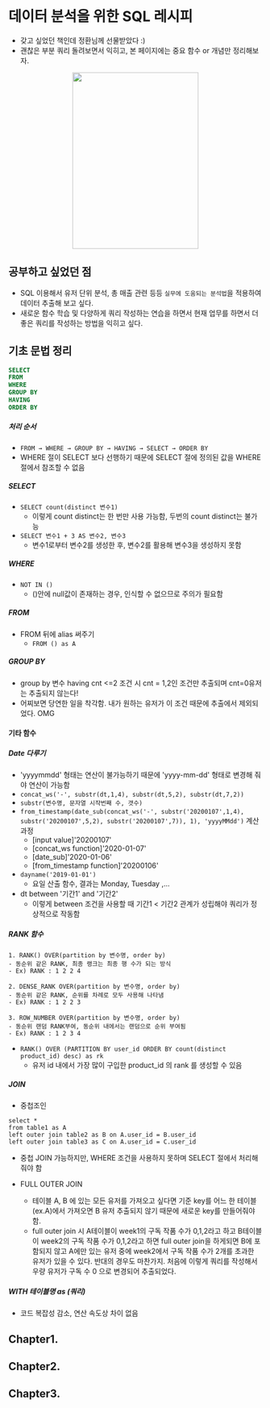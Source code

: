 # 데이터 분석을 위한 SQL 레시피
- 갖고 싶었던 책인데 정환님께 선물받았다 :)
- 괜찮은 부분 쿼리 돌려보면서 익히고, 본 페이지에는 중요 함수 or 개념만 정리해보자.

<p align="center">
  <img width="250" height="350" src="https://ifh.cc/g/1zTRD.jpg">
</p>

## 공부하고 싶었던 점 
- SQL 이용해서 유저 단위 분석, 총 매출 관련 등등 `실무에 도움되는 분석법`을 적용하여 데이터 추출해 보고 싶다.
- 새로운 함수 학습 및 다양하게 쿼리 작성하는 연습을 하면서 현재 업무를 하면서 더 좋은 쿼리를 작성하는 방법을 익히고 싶다.

## 기초 문법 정리
```sql
SELECT 
FROM 
WHERE 
GROUP BY
HAVING 
ORDER BY 
```
##### 처리 순서 
- ```FROM → WHERE → GROUP BY → HAVING → SELECT → ORDER BY```
- WHERE 절이 SELECT 보다 선행하기 때문에 SELECT 절에 정의된 값을 WHERE 절에서 참조할 수 없음 

##### SELECT 
- ```SELECT count(distinct 변수1)```
  - 이렇게 count distinct는 한 번만 사용 가능함, 두번의 count distinct는 불가능 
- ```SELECT 변수1 + 3 AS 변수2, 변수3```
  - 변수1로부터 변수2를 생성한 후, 변수2를 활용해 변수3을 생성하지 못함

##### WHERE
- ```NOT IN ()```
    - ()안에 null값이 존재하는 경우, 인식할 수 없으므로 주의가 필요함 
    
##### FROM
- FROM 뒤에 alias 써주기 
    - ```FROM () as A```

##### GROUP BY 
- group by 변수 having cnt <=2 조건 시 cnt = 1,2인 조건만 추출되며 cnt=0유저는 추출되지 않는다!
- 어찌보면 당연한 일을 착각함. 내가 원하는 유저가 이 조건 때문에 추출에서 제외되었다. OMG


#### 기타 함수
##### Date 다루기
- 'yyyymmdd' 형태는 연산이 불가능하기 때문에 'yyyy-mm-dd' 형태로 변경해 줘야 연산이 가능함
- ```concat_ws('-', substr(dt,1,4), substr(dt,5,2), substr(dt,7,2))```
- ```substr(변수명, 문자열 시작번째 수, 갯수)```
- ```from_timestamp(date_sub(concat_ws('-', substr('20200107',1,4), substr('20200107',5,2), substr('20200107',7)), 1), 'yyyyMMdd')``` 계산과정
    - [input value]'20200107'
    - [concat_ws function]'2020-01-07'
    - [date_sub]'2020-01-06'
    - [from_timestamp function]'20200106'
- ```dayname('2019-01-01')```
  - 요일 산출 함수, 결과는 Monday, Tuesday ,... 
- dt between '기간1' and '기간2'
  - 이렇게 between 조건을 사용할 때 기간1 < 기간2 관계가 성립해야 쿼리가 정상적으로 작동함

##### RANK 함수
```
1. RANK() OVER(partition by 변수명, order by)
- 동순위 같은 RANK, 최종 랭크는 최종 행 수가 되는 방식
- Ex) RANK : 1 2 2 4

2. DENSE_RANK OVER(partition by 변수명, order by)
- 동순위 같은 RANK, 순위를 차례로 모두 사용해 나타냄
- Ex) RANK : 1 2 2 3

3. ROW_NUMBER OVER(partition by 변수명, order by)
- 동순위 랜덤 RANK부여, 동순위 내에서는 랜덤으로 순위 부여됨 
- Ex) RANK : 1 2 3 4 
```
- ```RANK() OVER (PARTITION BY user_id ORDER BY count(distinct product_id) desc) as rk```
  - 유저 id 내에서 가장 많이 구입한 product_id 의 rank 를 생성할 수 있음

##### JOIN
- 중첩조인
```
select *
from table1 as A 
left outer join table2 as B on A.user_id = B.user_id
left outer join table3 as C on A.user_id = C.user_id
```
  - 중첩 JOIN 가능하지만, WHERE 조건을 사용하지 못하며 SELECT 절에서 처리해줘야 함  

- FULL OUTER JOIN
  - 테이블 A, B 에 있는 모든 유저를 가져오고 싶다면 기준 key를 어느 한 테이블(ex.A)에서 가져오면 B 유저 추출되지 않기 때문에 새로운 key를 만들어줘야 함.
  - full outer join 시 A테이블이 week1의 구독 작품 수가 0,1,2라고 하고 B테이블이 week2의 구독 작품 수가 0,1,2라고 하면 full outer join을 하게되면 B에 포함되지 않고 A에만 있는 유저 중에 week2에서 구독 작품 수가 2개를 초과한 유저가 있을 수 있다. 반대의 경우도 마찬가지. 처음에 이렇게 쿼리를 작성해서 우량 유저가 구독 수 0 으로 변경되어 추출되었다.


##### WITH 테이블명 as (쿼리) 
- 코드 복잡성 감소, 연산 속도상 차이 없음




## Chapter1. 


## Chapter2.


## Chapter3. 



